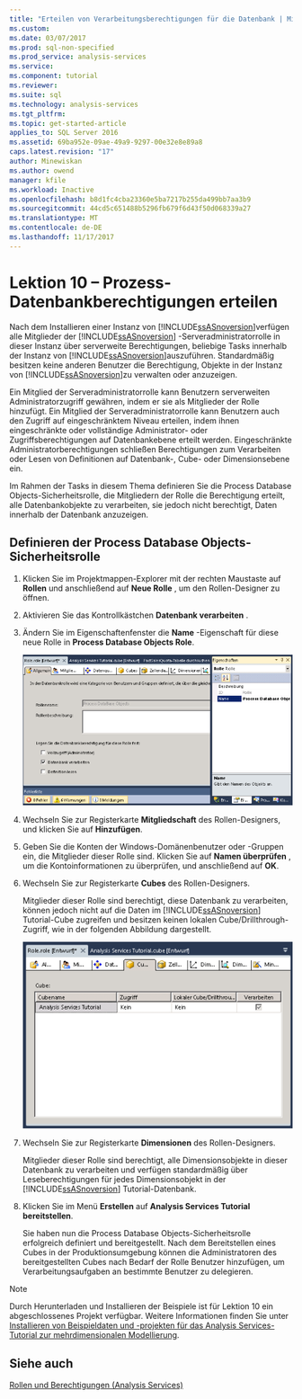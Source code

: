 ```yaml
---
title: "Erteilen von Verarbeitungsberechtigungen für die Datenbank | Microsoft Docs"
ms.custom: 
ms.date: 03/07/2017
ms.prod: sql-non-specified
ms.prod_service: analysis-services
ms.service: 
ms.component: tutorial
ms.reviewer: 
ms.suite: sql
ms.technology: analysis-services
ms.tgt_pltfrm: 
ms.topic: get-started-article
applies_to: SQL Server 2016
ms.assetid: 69ba952e-09ae-49a9-9297-00e32e8e89a8
caps.latest.revision: "17"
author: Minewiskan
ms.author: owend
manager: kfile
ms.workload: Inactive
ms.openlocfilehash: b8d1fc4cba23360e5ba7217b255da499bb7aa3b9
ms.sourcegitcommit: 44cd5c651488b5296fb679f6d43f50d068339a27
ms.translationtype: MT
ms.contentlocale: de-DE
ms.lasthandoff: 11/17/2017
---
```

# <a name="lesson-10---granting-process-database-permissions"></a>Lektion 10 – Prozess-Datenbankberechtigungen erteilen
Nach dem Installieren einer Instanz von [!INCLUDE[ssASnoversion](../includes/ssasnoversion-md.md)]verfügen alle Mitglieder der [!INCLUDE[ssASnoversion](../includes/ssasnoversion-md.md)] -Serveradministratorrolle in dieser Instanz über serverweite Berechtigungen, beliebige Tasks innerhalb der Instanz von [!INCLUDE[ssASnoversion](../includes/ssasnoversion-md.md)]auszuführen. Standardmäßig besitzen keine anderen Benutzer die Berechtigung, Objekte in der Instanz von [!INCLUDE[ssASnoversion](../includes/ssasnoversion-md.md)]zu verwalten oder anzuzeigen.  
  
Ein Mitglied der Serveradministratorrolle kann Benutzern serverweiten Administratorzugriff gewähren, indem er sie als Mitglieder der Rolle hinzufügt. Ein Mitglied der Serveradministratorrolle kann Benutzern auch den Zugriff auf eingeschränktem Niveau erteilen, indem ihnen eingeschränkte oder vollständige Administrator- oder Zugriffsberechtigungen auf Datenbankebene erteilt werden. Eingeschränkte Administratorberechtigungen schließen Berechtigungen zum Verarbeiten oder Lesen von Definitionen auf Datenbank-, Cube- oder Dimensionsebene ein.  
  
Im Rahmen der Tasks in diesem Thema definieren Sie die Process Database Objects-Sicherheitsrolle, die Mitgliedern der Rolle die Berechtigung erteilt, alle Datenbankobjekte zu verarbeiten, sie jedoch nicht berechtigt, Daten innerhalb der Datenbank anzuzeigen.  
  
## <a name="defining-a-process-database-objects-security-role"></a>Definieren der Process Database Objects-Sicherheitsrolle  
  
1.  Klicken Sie im Projektmappen-Explorer mit der rechten Maustaste auf **Rollen** und anschließend auf **Neue Rolle** , um den Rollen-Designer zu öffnen.  
  
2.  Aktivieren Sie das Kontrollkästchen **Datenbank verarbeiten** .  
  
3.  Ändern Sie im Eigenschaftenfenster die **Name** -Eigenschaft für diese neue Rolle in **Process Database Objects Role**.  
  
    ![Rollen-Designer](../analysis-services/media/l10-security-1.png "Rollen-Designer")  
  
4.  Wechseln Sie zur Registerkarte **Mitgliedschaft** des Rollen-Designers, und klicken Sie auf **Hinzufügen**.  
  
5.  Geben Sie die Konten der Windows-Domänenbenutzer oder -Gruppen ein, die Mitglieder dieser Rolle sind. Klicken Sie auf **Namen überprüfen** , um die Kontoinformationen zu überprüfen, und anschließend auf **OK**.  
  
6.  Wechseln Sie zur Registerkarte **Cubes** des Rollen-Designers.  
  
    Mitglieder dieser Rolle sind berechtigt, diese Datenbank zu verarbeiten, können jedoch nicht auf die Daten im [!INCLUDE[ssASnoversion](../includes/ssasnoversion-md.md)] Tutorial-Cube zugreifen und besitzen keinen lokalen Cube/Drillthrough-Zugriff, wie in der folgenden Abbildung dargestellt.  
  
    ![Cubes (Registerkarte) des Rollen-Designers](../analysis-services/media/l10-security-2.png "Cubes (Registerkarte) des Rollen-Designers")  
  
7.  Wechseln Sie zur Registerkarte **Dimensionen** des Rollen-Designers.  
  
    Mitglieder dieser Rolle sind berechtigt, alle Dimensionsobjekte in dieser Datenbank zu verarbeiten und verfügen standardmäßig über Leseberechtigungen für jedes Dimensionsobjekt in der [!INCLUDE[ssASnoversion](../includes/ssasnoversion-md.md)] Tutorial-Datenbank.  
  
8.  Klicken Sie im Menü **Erstellen** auf **Analysis Services Tutorial bereitstellen**.  
  
    Sie haben nun die Process Database Objects-Sicherheitsrolle erfolgreich definiert und bereitgestellt. Nach dem Bereitstellen eines Cubes in der Produktionsumgebung können die Administratoren des bereitgestellten Cubes nach Bedarf der Rolle Benutzer hinzufügen, um Verarbeitungsaufgaben an bestimmte Benutzer zu delegieren.  
  
> [!NOTE]  
> Durch Herunterladen und Installieren der Beispiele ist für Lektion 10 ein abgeschlossenes Projekt verfügbar. Weitere Informationen finden Sie unter [Installieren von Beispieldaten und -projekten für das Analysis Services-Tutorial zur mehrdimensionalen Modellierung](../analysis-services/install-sample-data-and-projects.md).  
  
## <a name="see-also"></a>Siehe auch  
[Rollen und Berechtigungen &#40;Analysis Services&#41;](../analysis-services/multidimensional-models/roles-and-permissions-analysis-services.md)  
  
  
  
